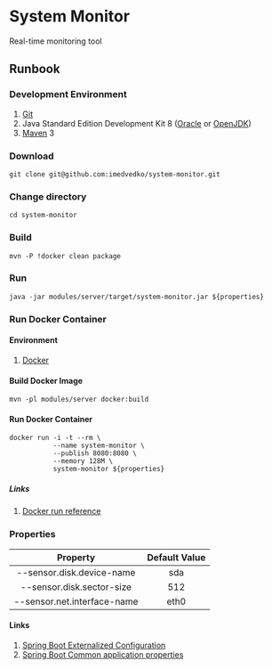 # System Monitor
Real-time monitoring tool

## Runbook
### Development Environment
1. [Git](https://git-scm.com/book/en/v2/Getting-Started-Installing-Git)
2. Java Standard Edition Development Kit 8 ([Oracle](http://www.oracle.com/technetwork/java/javase/downloads/index.html) or [OpenJDK](http://openjdk.java.net/install/))
3. [Maven](https://maven.apache.org/download.cgi) 3
### Download
    git clone git@github.com:imedvedko/system-monitor.git
### Change directory
    cd system-monitor
### Build
    mvn -P !docker clean package
### Run
    java -jar modules/server/target/system-monitor.jar ${properties}
### Run Docker Container
#### Environment
1. [Docker](https://docs.docker.com/install/)

#### Build Docker Image
    mvn -pl modules/server docker:build

#### Run Docker Container
    docker run -i -t --rm \
               --name system-monitor \
               --publish 8080:8080 \
               --memory 128M \
               system-monitor ${properties}

##### Links
1. [Docker run reference](https://docs.docker.com/engine/reference/run/)

### Properties
|          Property           | Default Value |
|:---------------------------:|:-------------:|
|  --sensor.disk.device-name  |     sda       |
|  --sensor.disk.sector-size  |     512       |
| --sensor.net.interface-name |     eth0      |

#### Links
1. [Spring Boot Externalized Configuration](http://docs.spring.io/spring-boot/docs/current/reference/html/boot-features-external-config.html)
2. [Spring Boot Common application properties](http://docs.spring.io/spring-boot/docs/current/reference/html/common-application-properties.html)
